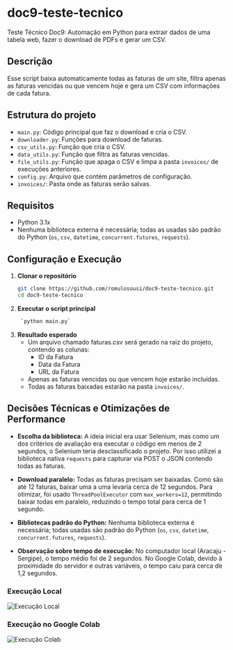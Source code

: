 # doc9-teste-tecnico
Teste Técnico Doc9: Automação em Python para extrair dados de uma tabela web, fazer o download de PDFs e gerar um CSV.

## Descrição
Esse script baixa automaticamente todas as faturas de um site, filtra apenas as faturas vencidas ou que vencem hoje e gera um CSV com informações de cada fatura.

## Estrutura do projeto
- `main.py`: Código principal que faz o download e cria o CSV.
- `downloader.py`: Funções para download de faturas.
- `csv_utils.py`: Função que cria o CSV.
- `data_utils.py`: Função que filtra as faturas vencidas.
- `file_utils.py`: Função que apaga o CSV e limpa a pasta `invoices/` de execuções anteriores.
- `config.py`: Arquivo que contém parâmetros de configuração.
- `invoices/`: Pasta onde as faturas serão salvas.


## Requisitos
- Python 3.1x
- Nenhuma biblioteca externa é necessária; todas as usadas são padrão do Python (`os`, `csv`, `datetime`, `concurrent.futures`, `requests`).

## Configuração e Execução
1. **Clonar o repositório**
   ```bash 
   git clone https://github.com/romulosousi/doc9-teste-tecnico.git 
   cd doc9-teste-tecnico
3. **Executar o script principal**
   ```bash
    `python main.py`
5. **Resultado esperado** 
    - Um arquivo chamado faturas.csv será gerado na raiz do projeto, contendo as colunas: 
        - ID da Fatura
        - Data da Fatura
        - URL da Fatura
    - Apenas as faturas vencidas ou que vencem hoje estarão incluídas.
    - Todas as faturas baixadas estarão na pasta `invoices/`.

## Decisões Técnicas e Otimizações de Performance
- **Escolha da biblioteca:** A ideia inicial era usar Selenium, mas como um dos critérios de avaliação era executar o código em menos de 2 segundos, o Selenium teria desclassificado o projeto. Por isso utilizei a biblioteca nativa `requests` para capturar via POST o JSON contendo todas as faturas.

- **Download paralelo:** Todas as faturas precisam ser baixadas. Como são até 12 faturas, baixar uma a uma levaria cerca de 12 segundos. Para otimizar, foi usado `ThreadPoolExecutor` com `max_workers=12`, permitindo baixar todas em paralelo, reduzindo o tempo total para cerca de 1 segundo.

- **Bibliotecas padrão do Python:** Nenhuma biblioteca externa é necessária; todas usadas são padrão do Python (`os`, `csv`, `datetime`, `concurrent.futures`, `requests`).

- **Observação sobre tempo de execução:** No computador local (Aracaju - Sergipe), o tempo médio foi de 2 segundos. No Google Colab, devido à proximidade do servidor e outras variáveis, o tempo caiu para cerca de 1,2 segundos.

### Execução Local
![Execução Local](images/Local.png)

### Execução no Google Colab
![Execução Colab](images/Colab.png)
